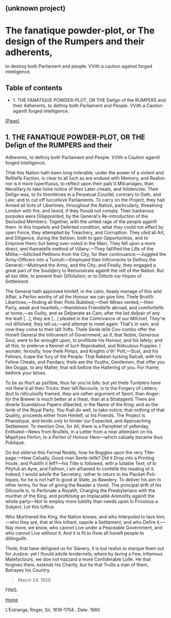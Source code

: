 ## (unknown project)

# The fanatique powder-plot, or The design of the Rumpers and their adherents,
to destroy both Parliament and people. VVith a caution against forged
intelligence.

## Table of contents

  * 1\. THE FANATIQUE POWDER-PLOT, OR THE Deſign of the RUMPERS and their Adherents, to deſtroy both Parliament and People. VVith a Caution againſt forged Intelligence.

[[Page]](http://eebo.chadwyck.com/downloadtiff?vid=172307&page=1)

## 1\. THE FANATIQUE POWDER-PLOT, OR THE Deſign of the RUMPERS and their
Adherents, to deſtroy both Parliament and People. VVith a Caution againſt
forged Intelligence.

THat this Nation hath been long miſerable, under the power of a violent and
Reſtleſſe Faction, is clear to all ſuch as are endued with Memory, and Reaſon:
nor is it more ſuperfluous, to reflect upon their paſs'd Miſcariages, than
Neceſſary to take ſome notice of their Later cheats, and Inſolencies. Their
Deſign was, to fix themſelves in a Perpetual Counſel; contrary to Oath, and
Law; and to cut off ſucceſsive Parliaments. To carry on the Project, they had
Armed all ſorts of Libertines, throughout the Nation, particularly, threatning
London with fire, and ſword, if they ſhould not comply. Their bar­barous
purpoſes were Diſappointed, by the General's Re-introduction of the Secluded
Members: Together, with the united rage of the people againſt them. In this
hopeleſs and Deſerted condition, what they could not effect by open Force,
they attempted by Trea­chery, and Corruption. They uſed all Art, and
Diligence, during the Seſsion, both to gain Opportunities, and to Emprove
them; but being over-voted in the Main, They fell upon a more direct, and
ſhameleſſe method of Villany.—They falſified the Liſts of the
Militia:—ſollicited Petitions from the City, for their continuance:—Juggled
the Army-Officers into a Tumult:—Employed their Inſtruments to Deſtroy the
General;—Mutinyed the Army, and the City; and Finally, they engaged a great
part of the Souldjery to Re­monstrate againſt the reſt of the Nation. But all
too little, to prevent their Diſſolution; or to Diſturb our Hopes of
Settlement.

The General hath approved himſelf, in the calm, ſteady menage of this wild
Affair, a Perſon worthy of all the Honour we can give him. Theſe Brutiſh
Libertines,—finding all their Plots Bubbled,—their Mines vented,—their Party,
weak and heartleſs,—themſelves Friendleſſe abroad, and comfortleſſe at
home,—as Guilty, and as Deſperate as Cain; after the ſad deſpair of any the
leaſt  [...], they are  [...] pleaſed in the Contrivance of our Miſchief,
They're not diſſolved, they tell us,—and attempt to meet again: That's in
vain; and now they come to their laſt ſhifts. Theſe Senſe leſſe Cox-combs
offer the Honeſt General the Inſtrument of Government; as if, that Noble,
Generous Soul, were to be wrought upon, to proſtitute his Honour, and his
ſafety; and all this, to preſerve a Kennel of ſuch Reprobated, and Ridiculous
Puppies. I wonder, ſeriouſly, how theſe Pimps, and Knights o'th' Poſt,—Scot,
and his Fellows, ſcape the fury of the People: That Rabbet-ſucking Raſcall,
with his Fellow Cheats, and Pandars; theſe are the Youths, Gentlemen, that
offer you like Doggs, to any Maſter, that will beſtow the Haltering of you.
For ſhame, bethink your ſelves.

To be as ſhort as poſſible, thus far you're ſafe: but yet theſe Tumblers have
not ſhew'd all their Tricks: their laſt Recourſe, is to the Forgery of
Letters; (but ſo ridiculouſly framed, they are rather argument of Sport, than
Anger: for the Brewer is much better at a (heat, than at a Stratagem) There
are diverſe Scandalous Papers diſperſed, in the Name of the King; and as the
ſenſe of the Royal Party. You ſhall do well, to take notice, that nothing of
that Quality, proceeds either from Himſelf, or his Friends. The Project is
Phanatique, and tends only to hinder our Expected, and Approaching Settlement.
To mention One, for All; there is a Pamphlet of yeſterday, Entituled—News from
Bruſſels, in a Letter from a near attendant on his Majeſtyes Perſon, to a
Perſon of Honour Here—which caſually became thus Publique.

Do but obſerve this Formal Noddy, how he Boggles upon the very Title-page.—How
Caſually, Good-man Senſe-leſſe? Did it Drop into a Printing Houſe, and Publiſh
it ſelf?—his Title is followed, with a ſuitable Text; of ſo Pityfull an Ayre,
and Fa­ſhion, I am aſhamed to confeſſe the reading of it. Indeed, I would
adviſe the Secretary, rather to return to his Placket-Poli­tiques, for he is
not half ſo good at State, as Bawdery. To deliver his aim in other terms, for
fear of giving the Reader a Vomit. The principal drift of his Diſcourſe is, to
Perſonate a Royaliſt, Charging the Presbyterians with the murther of the King,
and profeſsing an Implacable Animoſity againſt the whole party—Not to employ
more ſubtilty than needs upon ſo Frivolous a Subject. Let this ſuffice.

Who Murthered the King, the Nation knows; and who Interpoſed to ſave him;—who
they are, that at this Inſtant, oppoſe a Settlement, and who Deſire it;—Nay
more, we know, who cannot Live under a Peaceable Government, and who cannot
Live without it: And it is fit to ſhew all honeſt people to diſtinguiſh.

Thoſe, that have deſigned us for Slavery, it is but reaſon to marque them out
for Justice: yet I ſhould adviſe tenderneſs; where by ſaving a Few, Infamous
Malefactours, we doe not hazzard a more Conſiderable Loſſe. He that forgives
them, extends his Charity, but he that Truſts a man of them, Betrayes his
Country.

> March 24. 1659.

FINIS.

[Home](/)

L'Estrange, Roger, Sir, 1616-1704.. Date: 1660  

